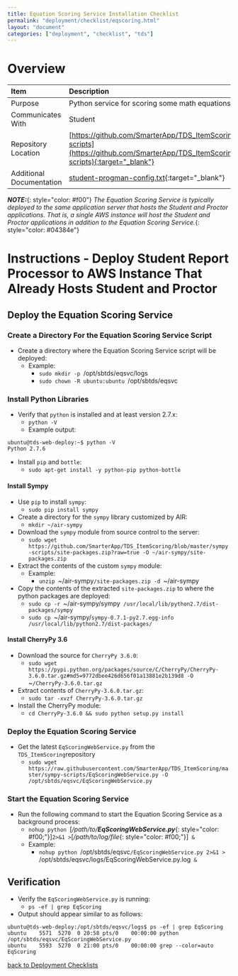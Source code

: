 ```yaml
---
title: Equation Scoring Service Installation Checklist
permalink: "deployment/checklist/eqscoring.html"
layout: "document"
categories: ["deployment", "checklist", "tds"]
---
```


# Overview

| Item | Description |
|:-----|:------------|
| Purpose | Python service for scoring some math equations |
| Communicates With | Student |
| Repository Location | [https://github.com/SmarterApp/TDS_ItemScoring/tree/master/sympy-scripts](https://github.com/SmarterApp/TDS_ItemScoring/tree/master/sympy-scripts){:target="_blank"} |
| Additional Documentation | [student-progman-config.txt](https://github.com/SmarterApp/TDS_Student/blob/master/Documents/Installation/student-progman-config.txt){:target="_blank"} |

***NOTE:***{: style="color: #f00"} *The Equation Scoring Service is typically deployed to the same application server that hosts the Student and Proctor applications.  That is, a single AWS instance will host the Student and Proctor applications in addition to the Equation Scoring Service.*{: style="color: #04384e"}

# Instructions - Deploy Student Report Processor to AWS Instance That Already Hosts Student and Proctor

## Deploy the Equation Scoring Service

### Create a Directory For the Equation Scoring Service Script
* Create a directory where the Equation Scoring Service script will be deployed:
  * Example:
    * `sudo mkdir -p `<span class="placeholder-example">/opt/sbtds/eqsvc/logs</span>
    * `sudo chown -R ubuntu:ubuntu `<span class="placeholder-example">/opt/sbtds/eqsvc</span>

### Install Python Libraries
* Verify that `python` is installed and at least version 2.7.x:
  * `python -V`
  * Example output:

~~~~
ubuntu@tds-web-deploy:~$ python -V
Python 2.7.6
~~~~

* Install `pip` and `bottle`:
  * `sudo apt-get install -y python-pip python-bottle`

#### Install Sympy
* Use `pip` to install `sympy`:
  * `sudo pip install sympy`
* Create a directory for the `sympy` library customized by AIR:
  * `mkdir ~/air-sympy`
* Download the `sympy` module from source control to the server:
  * `sudo wget https://github.com/SmarterApp/TDS_ItemScoring/blob/master/sympy-scripts/site-packages.zip?raw=true -O ~/air-sympy/site-packages.zip`
* Extract the contents of the custom `sympy` module:
  * Example:
    * `unzip `<span class="placeholder-example">~/air-sympy</span>`/site-packages.zip -d `<span class="placeholder-example">~/air-sympy</span>
* Copy the contents of the extracted `site-packages.zip` to where the python packages are deployed:
  * `sudo cp -r `<span class="placeholder-example">~/air-sympy/sympy</span>` /usr/local/lib/python2.7/dist-packages/sympy`
  * `sudo cp `<span class="placeholder-example">~/air-sympy/</span>`sympy-0.7.1-py2.7.egg-info /usr/local/lib/python2.7/dist-packages/`

#### Install CherryPy 3.6
  * Download the source for `CherryPy 3.6.0`:
    * `sudo wget https://pypi.python.org/packages/source/C/CherryPy/CherryPy-3.6.0.tar.gz#md5=9772dbee426d656f01a13881e2b139d8 -O `<span class="placeholder-example">~</span>`/CherryPy-3.6.0.tar.gz`
  * Extract contents of `CherryPy-3.6.0.tar.gz`:
    * `sudo tar -xvzf CherryPy-3.6.0.tar.gz`
  * Install the CherryPy module:
    * `cd CherryPy-3.6.0 && sudo python setup.py install`

### Deploy the Equation Scoring Service
* Get the latest `EqScoringWebService.py` from the `TDS_ItemScoring`repository
  * `sudo wget https://raw.githubusercontent.com/SmarterApp/TDS_ItemScoring/master/sympy-scripts/EqScoringWebService.py -O /opt/sbtds/eqsvc/EqScoringWebService.py`

### Start the Equation Scoring Service
* Run the following command to start the Equation Scoring Service as a background process:
  * `nohup python `[*/path/to/**EqScoringWebService.py***{: style="color: #f00;"}]` 2>&1 > `[*/path/to/log/file*{: style="color: #f00;"}]` &`
  * Example:
    * `nohup python `<span class="placeholder-example">/opt/sbtds/eqsvc</span>`/EqScoringWebService.py 2>&1 > `<span class="placeholder-example">/opt/sbtds/eqsvc/logs/EqScoringWebService.py.log</span>` &`

## Verification
* Verify the `EqScoringWebService.py` is running:
  * `ps -ef | grep EqScoring`
* Output should appear similar to as follows:

<div class="highlighter-rouge">
<pre class="highlight">
<code>ubuntu@tds-web-deploy:/opt/sbtds/eqsvc/logs$ ps -ef | grep EqScoring
ubuntu    5571  5270  0 20:58 pts/0    00:00:00 python <span class="placeholder-example">/opt/sbtds/eqsvc</span>/EqScoringWebService.py
ubuntu    5593  5270  0 21:00 pts/0    00:00:00 grep --color=auto EqScoring</code>
</pre>
</div>


[back to Deployment Checklists](index.html)
